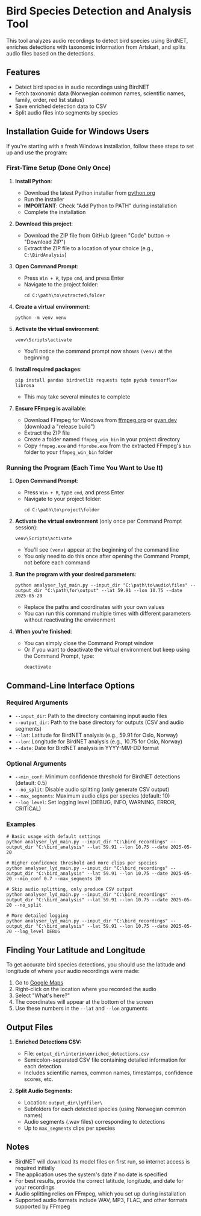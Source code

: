 # Bird Species Detection and Analysis Tool

This tool analyzes audio recordings to detect bird species using BirdNET, enriches detections with taxonomic information from Artskart, and splits audio files based on the detections.

## Features

- Detect bird species in audio recordings using BirdNET
- Fetch taxonomic data (Norwegian common names, scientific names, family, order, red list status)
- Save enriched detection data to CSV
- Split audio files into segments by species

## Installation Guide for Windows Users

If you're starting with a fresh Windows installation, follow these steps to set up and use the program:

### First-Time Setup (Done Only Once)

1. **Install Python**:
   - Download the latest Python installer from [python.org](https://www.python.org/downloads/windows/)
   - Run the installer
   - **IMPORTANT**: Check "Add Python to PATH" during installation
   - Complete the installation

2. **Download this project**:
   - Download the ZIP file from GitHub (green "Code" button → "Download ZIP")
   - Extract the ZIP file to a location of your choice (e.g., `C:\BirdAnalysis`)

3. **Open Command Prompt**:
   - Press `Win + R`, type `cmd`, and press Enter
   - Navigate to the project folder:
     ```
     cd C:\path\to\extracted\folder
     ```

4. **Create a virtual environment**:
   ```
   python -m venv venv
   ```

5. **Activate the virtual environment**:
   ```
   venv\Scripts\activate
   ```
   - You'll notice the command prompt now shows `(venv)` at the beginning

6. **Install required packages**:
   ```
   pip install pandas birdnetlib requests tqdm pydub tensorflow librosa
   ```
   - This may take several minutes to complete

7. **Ensure FFmpeg is available**:
   - Download FFmpeg for Windows from [ffmpeg.org](https://ffmpeg.org/download.html#build-windows) or [gyan.dev](https://www.gyan.dev/ffmpeg/builds/) (download a "release build")
   - Extract the ZIP file
   - Create a folder named `ffmpeg_win_bin` in your project directory
   - Copy `ffmpeg.exe` and `ffprobe.exe` from the extracted FFmpeg's `bin` folder to your `ffmpeg_win_bin` folder

### Running the Program (Each Time You Want to Use It)

1. **Open Command Prompt**:
   - Press `Win + R`, type `cmd`, and press Enter
   - Navigate to your project folder:
     ```
     cd C:\path\to\project\folder
     ```

2. **Activate the virtual environment** (only once per Command Prompt session):
   ```
   venv\Scripts\activate
   ```
   - You'll see `(venv)` appear at the beginning of the command line
   - You only need to do this once after opening the Command Prompt, not before each command

3. **Run the program with your desired parameters**:
   ```
   python analyser_lyd_main.py --input_dir "C:\path\to\audio\files" --output_dir "C:\path\for\output" --lat 59.91 --lon 10.75 --date 2025-05-20
   ```
   - Replace the paths and coordinates with your own values
   - You can run this command multiple times with different parameters without reactivating the environment

4. **When you're finished**:
   - You can simply close the Command Prompt window
   - Or if you want to deactivate the virtual environment but keep using the Command Prompt, type:
     ```
     deactivate
     ```

## Command-Line Interface Options

### Required Arguments

- `--input_dir`: Path to the directory containing input audio files
- `--output_dir`: Path to the base directory for outputs (CSV and audio segments)
- `--lat`: Latitude for BirdNET analysis (e.g., 59.91 for Oslo, Norway)
- `--lon`: Longitude for BirdNET analysis (e.g., 10.75 for Oslo, Norway)
- `--date`: Date for BirdNET analysis in YYYY-MM-DD format

### Optional Arguments

- `--min_conf`: Minimum confidence threshold for BirdNET detections (default: 0.5)
- `--no_split`: Disable audio splitting (only generate CSV output)
- `--max_segments`: Maximum audio clips per species (default: 10)
- `--log_level`: Set logging level (DEBUG, INFO, WARNING, ERROR, CRITICAL)

### Examples

```
# Basic usage with default settings
python analyser_lyd_main.py --input_dir "C:\bird_recordings" --output_dir "C:\bird_analysis" --lat 59.91 --lon 10.75 --date 2025-05-20

# Higher confidence threshold and more clips per species
python analyser_lyd_main.py --input_dir "C:\bird_recordings" --output_dir "C:\bird_analysis" --lat 59.91 --lon 10.75 --date 2025-05-20 --min_conf 0.7 --max_segments 20

# Skip audio splitting, only produce CSV output
python analyser_lyd_main.py --input_dir "C:\bird_recordings" --output_dir "C:\bird_analysis" --lat 59.91 --lon 10.75 --date 2025-05-20 --no_split

# More detailed logging
python analyser_lyd_main.py --input_dir "C:\bird_recordings" --output_dir "C:\bird_analysis" --lat 59.91 --lon 10.75 --date 2025-05-20 --log_level DEBUG
```

## Finding Your Latitude and Longitude

To get accurate bird species detections, you should use the latitude and longitude of where your audio recordings were made:

1. Go to [Google Maps](https://www.google.com/maps)
2. Right-click on the location where you recorded the audio
3. Select "What's here?"
4. The coordinates will appear at the bottom of the screen
5. Use these numbers in the `--lat` and `--lon` arguments

## Output Files

1. **Enriched Detections CSV:**
   - File: `output_dir\interim\enriched_detections.csv`
   - Semicolon-separated CSV file containing detailed information for each detection
   - Includes scientific names, common names, timestamps, confidence scores, etc.

2. **Split Audio Segments:**
   - Location: `output_dir\lydfiler\`
   - Subfolders for each detected species (using Norwegian common names)
   - Audio segments (.wav files) corresponding to detections
   - Up to `max_segments` clips per species

## Notes

- BirdNET will download its model files on first run, so internet access is required initially
- The application uses the system's date if no date is specified
- For best results, provide the correct latitude, longitude, and date for your recordings
- Audio splitting relies on FFmpeg, which you set up during installation
- Supported audio formats include WAV, MP3, FLAC, and other formats supported by FFmpeg